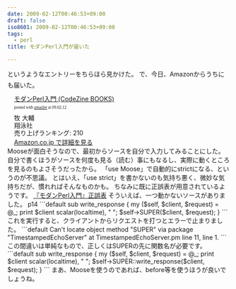 ```yaml
---
date: 2009-02-12T00:46:53+09:00
draft: false
iso8601: 2009-02-12T00:46:53+09:00
tags:
  - perl
title: モダンPerl入門が届いた

---
```


&#133;というようなエントリーをちらほら見かけた。
で、今日、Amazonからうちにも届いた。
<div class="amazlet-box" style="margin-bottom:0px;"><div class="amazlet-image" style="float:left;"><a href="http://www.amazon.co.jp/exec/obidos/ASIN/4798119172/nqounet-22/ref=nosim/" name="amazletlink"></a></div><div class="amazlet-info" style="float:left;margin-left:15px;line-height:120%"><div class="amazlet-name" style="margin-bottom:10px;line-height:120%"><a href="http://www.amazon.co.jp/exec/obidos/ASIN/4798119172/nqounet-22/ref=nosim/" name="amazletlink">モダンPerl入門 (CodeZine BOOKS)</a><div class="amazlet-powered-date" style="font-size:7pt;margin-top:5px;font-family:verdana;line-height:120%">posted with <a href="http://app.amazlet.com/amazlet/" title="モダンPerl入門 (CodeZine BOOKS)">amazlet</a> at 09.02.12</div></div><div class="amazlet-detail">牧 大輔 <br />翔泳社 <br />売り上げランキング: 210<br /></div><div class="amazlet-link" style="margin-top: 5px"><a href="http://www.amazon.co.jp/exec/obidos/ASIN/4798119172/nqounet-22/ref=nosim/" name="amazletlink">Amazon.co.jp で詳細を見る</a></div></div><div class="amazlet-footer" style="clear: left"></div></div>
Mooseが面白そうなので、最初からソースを自分で入力してみることにした。
自分で書くほうがソースを何度も見る（読む）事にもなるし、実際に動くところを見るのもよさそうだったから。
「use Moose」で自動的にstrictになる、というのが不思議。
とはいえ、「use strict」を書かないのも気持ち悪く、微妙な気持ちだが、慣れればそんなものかも。
ちなみに既に正誤表が用意されているようです。
<a href="https://www.shoeisha.co.jp/book/errata/Default.asp?mode=detail&amp;pid=10250&amp;printno=1&amp;pageno=all">『モダンPerl入門』正誤表</a>
そういえば、一つ動かないソースがありました。
p14
```default
sub write_response {
my ($self, $client, $request) = @_;
print $client scalar(localtime), " ";
$self->SUPER($client, $request);
}
```
これを実行すると、クライアントからリクエストを打つとエラーで止まりました。
```default
Can't locate object method "SUPER" via package "TimestampedEchoServer" at TimestampedEchoServer.pm line 11, <GEN1> line 1.
```
この間違いは単純なもので、正しくはSUPERの先に関数名が必要です。
```default
sub write_response {
my ($self, $client, $request) = @_;
print $client scalar(localtime), " ";
$self->SUPER::write_response($client, $request);
}
```
まあ、Mooseを使うのであれば、before等を使うほうが良いでしょうね。
    	